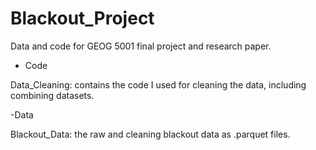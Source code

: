 # Blackout_Project
Data and code for GEOG 5001 final project and research paper.

- Code

Data_Cleaning: contains the code I used for cleaning the data, including combining datasets.


-Data

Blackout_Data: the raw and cleaning blackout data as .parquet files. 
